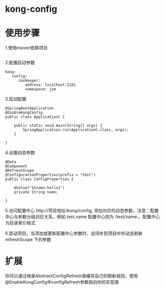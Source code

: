 # kong-config
# 使用步骤
1.使用maven依赖项目
``` 
```
2.配置启动参数
``` 
kong:
   config:
      zookeeper:
         address: localhost:2181
         namespace: jym
```
3.启动配置
``` 
@SpringBootApplication
@EnableKongConfig
public class ApplicationC {

    public static void main(String[] args) {
        SpringApplication.run(ApplicationC.class, args);
    }

}
```
4.设置动态参数
``` 
@Data
@Component
@RefreshScope
@ConfigurationProperties(prefix = "test")
public class ConfigProperties {
    
    @Value("${name:hello}")
    private String name;

}
```
5.访问配置中心  http://项目地址/kong/config, 添加对应的动态参数。注意：配置中心与参数分级对应关系，例如 test.name 配置中心则为 /test/name 。配置中心为目录索引格式

6.启动项目，当添加或更新配置中心参数时，会同步到项目中并动态刷新 refreshScope 下的参数

# 扩展
 你可以通过继承AbstractConfigRefresh类编写自己的刷新规则，使用@EnableKongConfig中configRefresh参数指向你的实现类

